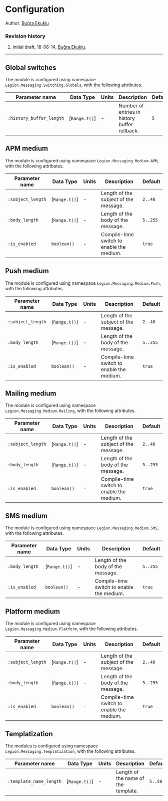 # Configuration

Author: [Buğra Ekuklu](mailto:bekuklu@stcpay.com.sa)

### Revision history

1. Initial draft, 18-06-14, [Buğra Ekuklu](mailto:bekuklu@stcpay.com.sa).

---

## Global switches

The module is configured using namespace `Legion.Messaging.Switching.Globals`, with the following attributes.

Parameter name | Data Type | Units | Description | Default
--- | --- | --- | --- | ---
`:history_buffer_length` | [`Range.t()`] | - | Number of entries in history buffer rollback. | `5`

## APM medium

The module is configured using namespace `Legion.Messaging.Medium.APM`, with the following attributes.

Parameter name | Data Type | Units | Description | Default
--- | --- | --- | --- | ---
`:subject_length` | [`Range.t()`] | - | Length of the subject of the message. | `2..40`
`:body_length` | [`Range.t()`] | - | Length of the body of the message. | `5..255`
`:is_enabled` | `boolean()` | - | Compile-time switch to enable the medium. | `true`

## Push medium

The module is configured using namespace `Legion.Messaging.Medium.Push`, with the following attributes.

Parameter name | Data Type | Units | Description | Default
--- | --- | --- | --- | ---
`:subject_length` | [`Range.t()`] | - | Length of the subject of the message. | `2..40`
`:body_length` | [`Range.t()`] | - | Length of the body of the message. | `5..255`
`:is_enabled` | `boolean()` | - | Compile-time switch to enable the medium. | `true`

## Mailing medium

The module is configured using namespace `Legion.Messaging.Medium.Mailing`, with the following attributes.

Parameter name | Data Type | Units | Description | Default
--- | --- | --- | --- | ---
`:subject_length` | [`Range.t()`] | - | Length of the subject of the message. | `2..40`
`:body_length` | [`Range.t()`] | - | Length of the body of the message. | `5..255`
`:is_enabled` | `boolean()` | - | Compile-time switch to enable the medium. | `true`

## SMS medium

The module is configured using namespace `Legion.Messaging.Medium.SMS`, with the following attributes.

Parameter name | Data Type | Units | Description | Default
--- | --- | --- | --- | ---
`:body_length` | [`Range.t()`] | - | Length of the body of the message. | `5..255`
`:is_enabled` | `boolean()` | - | Compile-time switch to enable the medium. | `true`

## Platform medium

The module is configured using namespace `Legion.Messaging.Medium.Platform`, with the following attributes.

Parameter name | Data Type | Units | Description | Default
--- | --- | --- | --- | ---
`:subject_length` | [`Range.t()`] | - | Length of the subject of the message. | `2..40`
`:body_length` | [`Range.t()`] | - | Length of the body of the message. | `5..255`
`:is_enabled` | `boolean()` | - | Compile-time switch to enable the medium. | `true`

## Templatization

The modules is configured using namespace `Legion.Messaging.Templatization`, with the following attributes.

Parameter name | Data Type | Units | Description | Default
--- | --- | --- | --- | ---
`:template_name_length` | [`Range.t()`] | - | Length of the name of the template. | `5..50`
